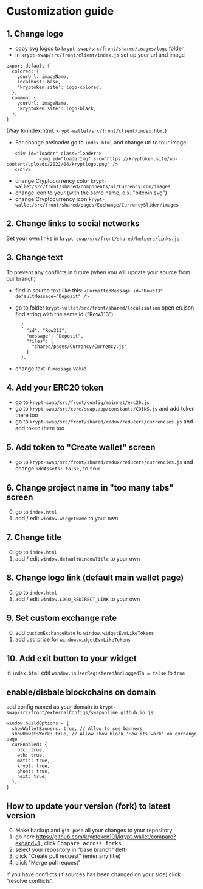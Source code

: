 # Customization guide

## 1. Change logo

- copy svg logos to `krypt-swap/src/front/shared/images/logo` folder
- in `krypt-swap/src/front/client/index.js` set up your url and image

```
export default {
  colored: {
    yourUrl: imageName,
    localhost: base,
    'kryptoken.site': logo-colored,
  },
  common: {
    yourUrl: imageName,
    'kryptoken.site': logo-black,
  },
}
```

(Way to index.html: `krypt-wallet/src/front/client/index.html`)

- For change preloader go to `index.html` and change url to tour image

```
   <div id="loader" class="loader">
            <img id="loaderImg" src="https://kryptoken.site/wp-content/uploads/2022/04/kryptlogo.png" />
   </div>
```

- change Cryptocurrency color `krypt-wallet/src/front/shared/components/ui/CurrencyIcon/images`
- change icon to your (with the same name, e.x. "bitcoin.svg")
- change Cryptocurrency icon `krypt-wallet/src/front/shared/pages/Exchange/CurrencySlider/images`


## 2. Change links to social networks

Set your own links in `krypt-swap/src/front/shared/helpers/links.js`


## 3. Change text

To prevent any conflicts in future (when you will update your source from our branch)

- find in source text like this:
  `<FormattedMessage id="Row313" defaultMessage="Deposit" /> `

- go to folder `krypt-wallet/src/front/shared/localisation`
  open en.json
  find string with the same id ("Row313")

  ```
    {
      "id": "Row313",
      "message": "Deposit",
      "files": [
        "shared/pages/Currency/Currency.js"
      ]
    },
  ```

- change text in `message` value


## 4. Add your ERC20 token

- go to `krypt-swap/src/front/config/mainnet/erc20.js`
- go to `krypt-swap/src/core/swap.app/constants/COINS.js` and add token there too
- go to `krypt-swap/src/front/shared/redux/reducers/currencies.js` and add token there too


## 5. Add token to "Create wallet" screen

- go to `krypt-swap/src/front/shared/redux/reducers/currencies.js` and change `addAssets: false,` to `true`


## 6. Change project name in "too many tabs" screen

0. go to `index.html`
1. add / edit `window.widgetName` to your own


## 7. Change title

0. go to `index.html`
1. add / edit `window.defaultWindowTitle` to your own


## 8. Change logo link (default main wallet page)

0. go to `index.html`
1. add / edit `window.LOGO_REDIRECT_LINK` to your own


## 9. Set custom exchange rate

0. add `customExchangeRate` to `window.widgetEvmLikeTokens`
1. add usd price for `window.widgetEvmLikeTokens`


## 10. Add exit button to your widget

in `index.html` edit `window.isUserRegisteredAndLoggedIn = false` to `true`


## enable/disbale blockchains on domain

add config named as your domain to `krypt-swap/src/front/externalConfigs/swaponline.github.io.js`

```
window.buildOptions = {
  showWalletBanners: true, // Allow to see banners
  showHowItsWork: true, // Allow show block 'How its work' on exchange page
  curEnabled: {
    btc: true,
    eth: true,
    matic: true,
    krypt: true,
    ghost: true,
    next: true,
  },
}
```


## How to update your version (fork) to latest version

0. Make backup and `git push` all your changes to your repository
1. go here https://github.com/kryptoken101/krypt-wallet/compare?expand=1 , click <kbd>Compare across forks</kbd>
2. select your repository in "base branch" (left)
3. click "Create pull request" (enter any title)
4. click "Merge pull request"

If you have conflicts (if sources has been changed on your side) click "resolve conflicts".
